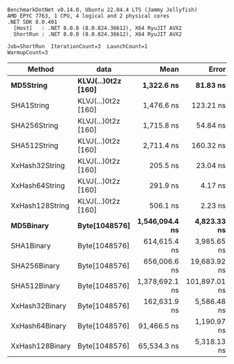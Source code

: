```

BenchmarkDotNet v0.14.0, Ubuntu 22.04.4 LTS (Jammy Jellyfish)
AMD EPYC 7763, 1 CPU, 4 logical and 2 physical cores
.NET SDK 8.0.401
  [Host]   : .NET 8.0.8 (8.0.824.36612), X64 RyuJIT AVX2
  ShortRun : .NET 8.0.8 (8.0.824.36612), X64 RyuJIT AVX2

Job=ShortRun  IterationCount=3  LaunchCount=1  
WarmupCount=3  

```
| Method          | data                | Mean           | Error         | StdDev      | Min            | Max            | Gen0   | Allocated |
|---------------- |-------------------- |---------------:|--------------:|------------:|---------------:|---------------:|-------:|----------:|
| **MD5String**       | **KLVJ(...)0t2z [160]** |     **1,322.6 ns** |      **81.83 ns** |     **4.49 ns** |     **1,319.3 ns** |     **1,327.7 ns** | **0.0134** |    **1128 B** |
| SHA1String      | KLVJ(...)0t2z [160] |     1,476.6 ns |     123.21 ns |     6.75 ns |     1,468.8 ns |     1,481.2 ns | 0.0153 |    1416 B |
| SHA256String    | KLVJ(...)0t2z [160] |     1,715.8 ns |      54.84 ns |     3.01 ns |     1,712.3 ns |     1,717.7 ns | 0.0210 |    1856 B |
| SHA512String    | KLVJ(...)0t2z [160] |     2,711.4 ns |     160.32 ns |     8.79 ns |     2,703.1 ns |     2,720.6 ns | 0.0381 |    3240 B |
| XxHash32String  | KLVJ(...)0t2z [160] |       205.5 ns |      23.04 ns |     1.26 ns |       204.2 ns |       206.7 ns | 0.0069 |     584 B |
| XxHash64String  | KLVJ(...)0t2z [160] |       291.9 ns |       4.17 ns |     0.23 ns |       291.6 ns |       292.0 ns | 0.0086 |     728 B |
| XxHash128String | KLVJ(...)0t2z [160] |       506.1 ns |       2.23 ns |     0.12 ns |       505.9 ns |       506.2 ns | 0.0134 |    1128 B |
| **MD5Binary**       | **Byte[1048576]**       | **1,546,094.4 ns** |   **4,823.33 ns** |   **264.38 ns** | **1,545,843.0 ns** | **1,546,370.1 ns** |      **-** |      **41 B** |
| SHA1Binary      | Byte[1048576]       |   614,615.4 ns |   3,985.65 ns |   218.47 ns |   614,440.7 ns |   614,860.4 ns |      - |      49 B |
| SHA256Binary    | Byte[1048576]       |   656,006.6 ns |  19,683.92 ns | 1,078.94 ns |   655,079.6 ns |   657,191.0 ns |      - |      57 B |
| SHA512Binary    | Byte[1048576]       | 1,378,692.1 ns | 101,897.01 ns | 5,585.32 ns | 1,374,872.5 ns | 1,385,102.4 ns |      - |      89 B |
| XxHash32Binary  | Byte[1048576]       |   162,631.9 ns |   5,586.48 ns |   306.21 ns |   162,278.4 ns |   162,817.3 ns |      - |      32 B |
| XxHash64Binary  | Byte[1048576]       |    91,466.5 ns |   1,190.97 ns |    65.28 ns |    91,394.0 ns |    91,520.6 ns |      - |      32 B |
| XxHash128Binary | Byte[1048576]       |    65,534.3 ns |   5,318.13 ns |   291.50 ns |    65,273.6 ns |    65,849.1 ns |      - |      40 B |
